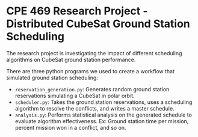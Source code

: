 # CPE 469 Research Project - Distributed CubeSat Ground Station Scheduling

The research project is investigating the impact of different scheduling algorithms on CubeSat ground station performance.

There are three python programs we used to create a workflow that simulated ground station scheduling:

  - `reservation_generation.py`: Generates random ground station reservations simulating a CubeSat in polar orbit.
  - `scheduler.py`: Takes the ground station reservations, uses a scheduling algorithm to resolve the conflicts, and writes a master schedule.
  - `analysis.py`: Performs statistical analysis on the generated schedule to evaluate algorithm effectiveness. Ex: Ground station time per mission, percent mission won in a conflict, and so on.
